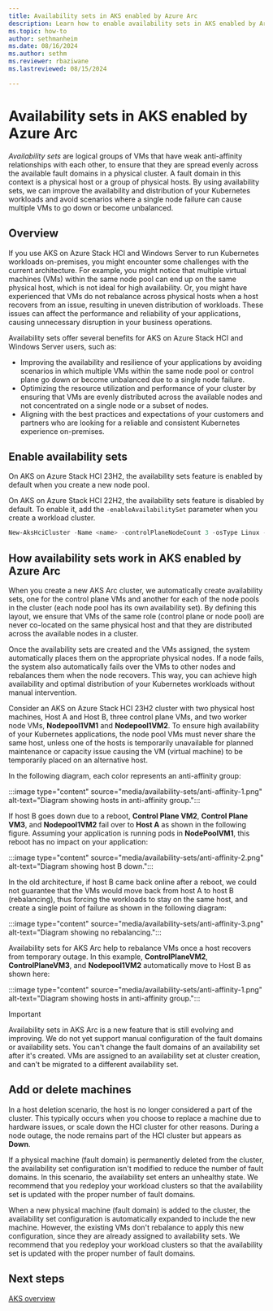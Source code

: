```yaml
---
title: Availability sets in AKS enabled by Azure Arc
description: Learn how to enable availability sets in AKS enabled by Arc to improve the availability and distribution of your Kubernetes workloads.
ms.topic: how-to
author: sethmanheim
ms.date: 08/16/2024
ms.author: sethm 
ms.reviewer: rbaziwane
ms.lastreviewed: 08/15/2024

---
```


# Availability sets in AKS enabled by Azure Arc

*Availability sets* are logical groups of VMs that have weak anti-affinity relationships with each other, to ensure that they are spread evenly across the available fault domains in a physical cluster. A fault domain in this context is a physical host or a group of physical hosts. By using availability sets, we can improve the availability and distribution of your Kubernetes workloads and avoid scenarios where a single node failure can cause multiple VMs to go down or become unbalanced.

## Overview

If you use AKS on Azure Stack HCI and Windows Server to run Kubernetes workloads on-premises, you might encounter some challenges with the current architecture. For example, you might notice that multiple virtual machines (VMs) within the same node pool can end up on the same physical host, which is not ideal for high availability. Or, you might have experienced that VMs do not rebalance across physical hosts when a host recovers from an issue, resulting in uneven distribution of workloads. These issues can affect the performance and reliability of your applications, causing unnecessary disruption in your business operations.

Availability sets offer several benefits for AKS on Azure Stack HCI and Windows Server users, such as:

- Improving the availability and resilience of your applications by avoiding scenarios in which multiple VMs within the same node pool or control plane go down or become unbalanced due to a single node failure.
- Optimizing the resource utilization and performance of your cluster by ensuring that VMs are evenly distributed across the available nodes and not concentrated on a single node or a subset of nodes.
- Aligning with the best practices and expectations of your customers and partners who are looking for a reliable and consistent Kubernetes experience on-premises.

## Enable availability sets

On AKS on Azure Stack HCI 23H2, the availability sets feature is enabled by default when you create a new node pool.

On AKS on Azure Stack HCI 22H2, the availability sets feature is disabled by default. To enable it, add the `-enableAvailabilitySet` parameter when you create a workload cluster.

```powershell
New-AksHciCluster -Name <name> -controlPlaneNodeCount 3 -osType Linux -kubernetesVersion $kubernetesVersion -enableAvailabilitySet
```

## How availability sets work in AKS enabled by Azure Arc

When you create a new AKS Arc cluster, we automatically create availability sets, one for the control plane VMs and another for each of the node pools in the cluster (each node pool has its own availability set). By defining this layout, we ensure that VMs of the same role (control plane or node pool) are never co-located on the same physical host and that they are distributed across the available nodes in a cluster.

Once the availability sets are created and the VMs assigned, the system automatically places them on the appropriate physical nodes. If a node fails, the system also automatically fails over the VMs to other nodes and rebalances them when the node recovers. This way, you can achieve high availability and optimal distribution of your Kubernetes workloads without manual intervention.

Consider an AKS on Azure Stack HCI 23H2 cluster with two physical host machines, Host A and Host B, three control plane VMs, and two worker node VMs, **Nodepool1VM1** and **Nodepool1VM2**. To ensure high availability of your Kubernetes applications, the node pool VMs must never share the same host, unless one of the hosts is temporarily unavailable for planned maintenance or capacity issue causing the VM (virtual machine) to be temporarily placed on an alternative host.

In the following diagram, each color represents an anti-affinity group:  

:::image type="content" source="media/availability-sets/anti-affinity-1.png" alt-text="Diagram showing hosts in anti-affinity group.":::

If host B goes down due to a reboot, **Control Plane VM2**, **Control Plane VM3**, and **Nodepool1VM2** fail over to **Host A** as shown in the following figure. Assuming your application is running pods in **NodePoolVM1**, this reboot has no impact on your application:

:::image type="content" source="media/availability-sets/anti-affinity-2.png" alt-text="Diagram showing host B down.":::

In the old architecture, if host B came back online after a reboot, we could not guarantee that the VMs would move back from host A to host B (rebalancing), thus forcing the workloads to stay on the same host, and create a single point of failure as shown in the following diagram:  

:::image type="content" source="media/availability-sets/anti-affinity-3.png" alt-text="Diagram showing no rebalancing.":::

Availability sets for AKS Arc help to rebalance VMs once a host recovers from temporary outage. In this example, **ControlPlaneVM2**, **ControlPlaneVM3**, and **Nodepool1VM2** automatically move to Host B as shown here:

:::image type="content" source="media/availability-sets/anti-affinity-1.png" alt-text="Diagram showing hosts in anti-affinity group.":::

> [!IMPORTANT]
> Availability sets in AKS Arc is a new feature that is still evolving and improving. We do not yet support manual configuration of the fault domains or availability sets. You can't change the fault domains of an availability set after it's created. VMs are assigned to an availability set at cluster creation, and can't be migrated to a different availability set.

## Add or delete machines

In a host deletion scenario, the host is no longer considered a part of the cluster. This typically occurs when you choose to replace a machine due to hardware issues, or scale down the HCI cluster for other reasons. During a node outage, the node remains part of the HCI cluster but appears as **Down**.

If a physical machine (fault domain) is permanently deleted from the cluster, the availability set configuration isn't modified to reduce the number of fault domains. In this scenario, the availability set enters an unhealthy state. We recommend that you redeploy your workload clusters so that the availability set is updated with the proper number of fault domains.

When a new physical machine (fault domain) is added to the cluster, the availability set configuration is automatically expanded to include the new machine. However, the existing VMs don't rebalance to apply this new configuration, since they are already assigned to availability sets. We recommend that you redeploy your workload clusters so that the availability set is updated with the proper number of fault domains.

## Next steps

[AKS overview](aks-overview.md)
